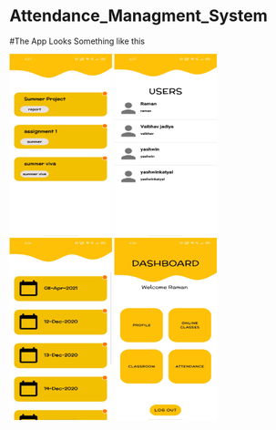# Attendance_Managment_System
#The App Looks Something like this

<img src="/Assets/Scrrenshot_1.jpeg" width="180" height="320">
<img src="/Assets/Scrrenshot_2.jpeg" width="180" height="320">
<img src="/Assets/Scrrenshot_3.jpeg" width="180" height="320">
<img src="/Assets/Scrrenshot_4.jpeg" width="180" height="320">
